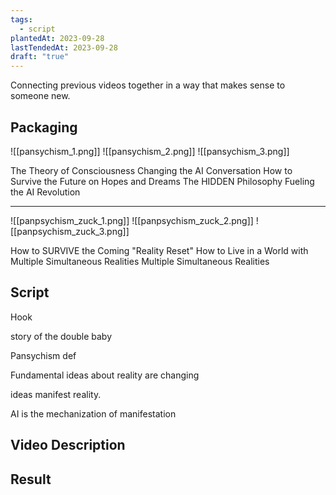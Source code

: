 ```yaml
---
tags:
  - script
plantedAt: 2023-09-28
lastTendedAt: 2023-09-28
draft: "true"
---
```

Connecting previous videos together in a way that makes sense to someone new.

## Packaging

![[pansychism_1.png]]
![[pansychism_2.png]]
![[pansychism_3.png]]

The Theory of Consciousness Changing the AI Conversation
How to Survive the Future on Hopes and Dreams
The HIDDEN Philosophy Fueling the AI Revolution

---

![[panpsychism_zuck_1.png]]
![[panpsychism_zuck_2.png]]
![[panpsychism_zuck_3.png]]

How to SURVIVE the Coming "Reality Reset"
How to Live in a World with Multiple Simultaneous Realities
Multiple Simultaneous Realities


## Script

Hook

story of the double baby

Pansychism def

Fundamental ideas about reality are changing



ideas manifest reality.

AI is the mechanization of manifestation





## Video Description
## Result